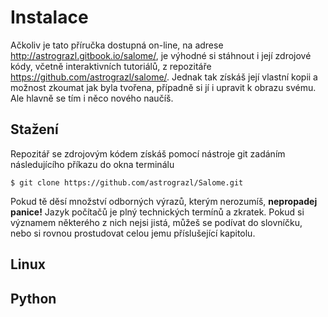 # Instalace

Ačkoliv je tato příručka dostupná on-line, na adrese 
<http://astrograzl.gitbook.io/salome/>, je výhodné si stáhnout i její 
zdrojové kódy, včetně interaktivních tutoriálů, z repozitáře 
<https://github.com/astrograzl/salome/>. Jednak tak získáš její vlastní 
kopii a možnost zkoumat jak byla tvořena, případně si jí i upravit k 
obrazu svému. Ale hlavně se tím i něco nového naučíš.

## Stažení

Repozitář se zdrojovým kódem získáš pomocí nástroje git zadáním 
následujícího příkazu do okna terminálu

	$ git clone https://github.com/astrograzl/Salome.git

Pokud tě děsí množství odborných výrazů, kterým nerozumíš, **nepropadej 
panice!** Jazyk počítačů je plný technických termínů a zkratek. Pokud 
si významem některého z nich nejsi jistá, můžeš se podívat do 
slovníčku, nebo si rovnou prostudovat celou jemu příslušející kapitolu.


## Linux

## Python
